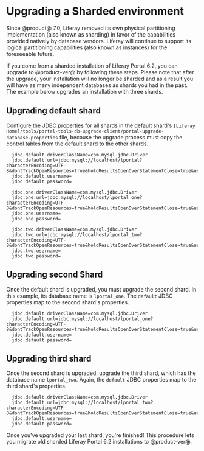 # Upgrading a Sharded environment [](id=upgrading-sharded-environment)

Since @product@ 7.0, Liferay removed its own physical partitioning
implementation (also known as sharding) in favor of the capabilities provided
natively by database vendors. Liferay will continue to support its logical
partitioning capabilities (also known as instances) for the foreseeable future.

If you come from a sharded installation of Liferay Portal 6.2, you can upgrade
to @product-ver@ by following these steps. Please note that after the upgrade,
your installation will no longer be sharded and as a result you will have as
many independent databases as shards you had in the past. The example below
upgrades an installation with three shards. 

## Upgrading default shard [](id=upgrading-default-shard)

Configure the
[JDBC properties](/discover/deployment/-/knowledge_base/7-1/running-the-upgrade#configuring-portal-upgrade-database-properties)
for all shards in the default shard's `[Liferay
Home]/tools/portal-tools-db-upgrade-client/portal-upgrade-database.properties`
file, because the upgrade process must copy the control tables from the default
shard to the other shards.

      jdbc.default.driverClassName=com.mysql.jdbc.Driver
      jdbc.default.url=jdbc:mysql://localhost/lportal?characterEncoding=UTF-8&dontTrackOpenResources=true&holdResultsOpenOverStatementClose=true&useFastDateParsing=false&useUnicode=true
      jdbc.default.username=
      jdbc.default.password=

      jdbc.one.driverClassName=com.mysql.jdbc.Driver
      jdbc.one.url=jdbc:mysql://localhost/lportal_one?characterEncoding=UTF-8&dontTrackOpenResources=true&holdResultsOpenOverStatementClose=true&useFastDateParsing=false&useUnicode=true
      jdbc.one.username=
      jdbc.one.password=

      jdbc.two.driverClassName=com.mysql.jdbc.Driver
      jdbc.two.url=jdbc:mysql://localhost/lportal_two?characterEncoding=UTF-8&dontTrackOpenResources=true&holdResultsOpenOverStatementClose=true&useFastDateParsing=false&useUnicode=true
      jdbc.two.username=
      jdbc.two.password=

## Upgrading second Shard [](id=upgrading-second-shard)

Once the default shard is upgraded, you must upgrade the second shard. In this
example, its database name is `lportal_one`. The `default` JDBC properties
map to the second shard's properties.

      jdbc.default.driverClassName=com.mysql.jdbc.Driver
      jdbc.default.url=jdbc:mysql://localhost/lportal_one?characterEncoding=UTF-8&dontTrackOpenResources=true&holdResultsOpenOverStatementClose=true&useFastDateParsing=false&useUnicode=true
      jdbc.default.username=
      jdbc.default.password=

## Upgrading third shard [](id=upgrading-third-shard)

Once the second shard is upgraded, upgrade the third shard, which has the
database name `lportal_two`. Again, the `default` JDBC properties map to the
third shard's properties.

      jdbc.default.driverClassName=com.mysql.jdbc.Driver
      jdbc.default.url=jdbc:mysql://localhost/lportal_two?characterEncoding=UTF-8&dontTrackOpenResources=true&holdResultsOpenOverStatementClose=true&useFastDateParsing=false&useUnicode=true
      jdbc.default.username=
      jdbc.default.password=

Once you've upgraded your last shard, you're finished! This procedure lets you
migrate old sharded Liferay Portal 6.2 installations to @product-ver@. 
